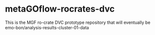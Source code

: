 # metaGOflow-rocrates-dvc

This is the MGF ro-crate DVC prototype repository that will eventually be emo-bon/analysis-results-cluster-01-data
